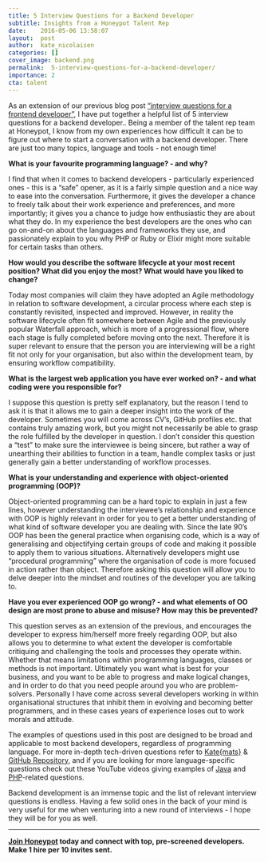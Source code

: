 ```yaml
---
title: 5 Interview Questions for a Backend Developer
subtitle: Insights from a Honeypot Talent Rep
date:    2016-05-06 13:58:07
layout:  post
author:  kate_nicolaisen
categories: []
cover_image: backend.png
permalink:  5-interview-questions-for-a-backend-developer/
importance: 2
cta: talent
---
```


As an extension of our previous blog post [“interview questions for a frontend developer”][6], I have put together a helpful list of 5 interview questions for a backend developer.. Being a member of the talent rep team at Honeypot, I know from my own experiences how difficult it can be to figure  out where to start a conversation with a backend developer. There are just too many topics, language and tools - not enough time!
<!--more-->

**What is your favourite programming language? - and why?**

I find that when it comes to backend developers - particularly experienced ones - this is a “safe” opener, as it is a fairly simple question and a nice way to ease into the conversation. Furthermore, it gives the developer a chance to freely talk about their work experience and preferences, and more importantly; it gives you a chance to judge how enthusiastic they are  about what they do. In my experience the best developers are the ones who can go on-and-on about the languages and frameworks they use, and passionately explain to you why PHP or Ruby or Elixir might more suitable for certain tasks than others.

**How would you describe the software lifecycle at your most recent position?  What did you enjoy the most? What would have you liked to change?**

Today most companies will claim they have adopted an Agile methodology in relation to software development, a circular process where each step is constantly revisited, inspected and improved. However, in reality the software lifecycle often fit somewhere between Agile and the previously popular Waterfall approach, which is more of a progressional flow, where each stage is fully completed before moving onto the next. Therefore it is super relevant to ensure that the person you are interviewing will be a right fit not only for your organisation, but also within the development team, by ensuring workflow compatibility.


**What is the largest web application you have ever worked on? -  and what coding were you responsible for?**

I suppose this question is pretty self explanatory, but the reason I tend to ask it is that it allows me to gain a deeper insight into the work of the developer. Sometimes you will come across CV’s, GitHub profiles etc. that contains truly amazing work, but you might not necessarily be able to grasp the role fulfilled by the developer in question. I don’t consider this question a “test” to make sure the interviewee is being sincere, but rather a way of unearthing  their abilities to function in a team, handle complex tasks or just generally gain a better understanding of workflow processes.

**What is your understanding and experience with object-oriented programming (OOP)?**

Object-oriented programming can be a hard topic to explain in just a few lines, however understanding the interviewee’s relationship and experience with OOP is highly relevant in order for you to get a better understanding of what kind of software developer you are dealing with. Since the late 90’s OOP has been the general practice when organising code, which is a way of generalising and objectifying certain groups of code and making it possible to apply them to various situations. Alternatively developers might use “procedural programming” where the organisation of code is more focused in action rather than object. Therefore asking this question will allow you to delve deeper into the mindset and routines of the developer you are talking to.

**Have you ever experienced OOP go wrong?  - and what elements of OO design are most prone to abuse and misuse? How may this be prevented?**

This question serves as an extension of the previous, and encourages the developer to express him/herself more freely regarding OOP, but also allows you to determine to what extent the developer is comfortable critiquing and challenging the tools and processes they operate within. Whether that means limitations within programming languages, classes or methods is not important. Ultimately you want what is best for your business, and you want to be able to progress and make logical changes, and in order to do that you need people around you who are problem-solvers. Personally I have come across several developers working in within organisational structures that inhibit them in evolving and becoming better programmers, and in these cases years of experience loses out to work morals and attitude.

The examples of questions used in this post are designed to be broad and applicable to most backend developers, regardless of programming language. For more in-depth tech-driven questions refer to [Kate{mats}][1] & [GitHub Repository][2], and if you are looking for more language-specific questions check out these YouTube videos giving examples of  [Java][3] and [PHP][4]-related questions.

Backend development is an immense topic and the list of relevant interview questions is endless. Having a few solid ones in the back of your mind is very useful for me when venturing into a new round of interviews - I hope they will be for you as well.

* * *

**[Join Honeypot][5] today and connect with top, pre-screened developers. Make 1 hire per 10 invites sent.**

[1]: http://katemats.com/interview-questions/
[2]: https://github.com/starandtina/backend-interview-questions
[3]: https://www.youtube.com/watch?v=njZ48YVkei0
[4]: https://www.youtube.com/watch?v=u6pkAWCewLs
[5]: https://www.honeypot.io/pages/for_employers?utm_source=blog&utm_medium=organic&utm_term=g&utm_content=160502&utm_campaign=hr-no
[6]: http://blog.honeypot.io/interview-questions-for-a-frontend-developer/
